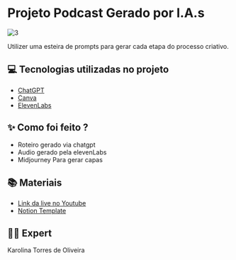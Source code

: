 # Projeto Podcast Gerado por I.A.s
![3](https://github.com/user-attachments/assets/25eea249-de68-48eb-a833-280ec3abc978)


Utilizer uma esteira de prompts para gerar cada etapa do processo criativo.

## 💻 Tecnologias utilizadas no projeto

- [ChatGPT](https://chat.openai.com/) 
- [Canva](https://www.canva.com)
- [ElevenLabs](https://beta.elevenlabs.io/)

## ✨ Como foi feito ?

- Roteiro gerado via chatgpt
- Audio gerado pela elevenLabs
- Midjourney Para gerar capas

## 📚 Materiais

- [Link da live no Youtube](https://www.youtube.com)
- [Notion Template](https://www.notion.so/PAS-Podcast-AI-Studio-17d00e6ad628801db6a8d51fc1476bf4)

## 👨‍💻 Expert
Karolina Torres de Oliveira
